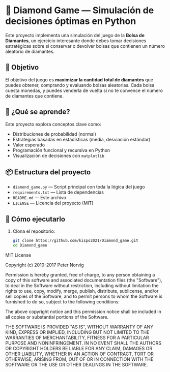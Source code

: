 # 💎 Diamond Game — Simulación de decisiones óptimas en Python

Este proyecto implementa una simulación del juego de la **Bolsa de Diamantes**, un ejercicio interesante donde debes tomar decisiones estratégicas sobre si conservar o devolver bolsas que contienen un número aleatorio de diamantes.

## 🎯 Objetivo

El objetivo del juego es **maximizar la cantidad total de diamantes** que puedes obtener, comprando y evaluando bolsas aleatorias. Cada bolsa cuesta monedas, y puedes venderla de vuelta si no te convence el número de diamantes que contiene.

## 🧠 ¿Qué se aprende?

Este proyecto explora conceptos clave como:

- Distribuciones de probabilidad (normal)
- Estrategias basadas en estadísticas (media, desviación estándar)
- Valor esperado
- Programación funcional y recursiva en Python
- Visualización de decisiones con `matplotlib`

## 📦 Estructura del proyecto

- `diamond_game.py` — Script principal con toda la lógica del juego
- `requirements.txt` — Lista de dependencias
- `README.md` — Este archivo
- `LICENSE` — Licencia del proyecto (MIT)

## 🚀 Cómo ejecutarlo

1. Clona el repositorio:
   ```bash
   git clone https://github.com/kispo2021/Diamond_game.git
   cd Diamond_game

MIT License

Copyright (c) 2010-2017 Peter Norvig

Permission is hereby granted, free of charge, to any person obtaining a copy
of this software and associated documentation files (the "Software"), to deal
in the Software without restriction, including without limitation the rights
to use, copy, modify, merge, publish, distribute, sublicense, and/or sell
copies of the Software, and to permit persons to whom the Software is
furnished to do so, subject to the following conditions:

The above copyright notice and this permission notice shall be included in all
copies or substantial portions of the Software.

THE SOFTWARE IS PROVIDED "AS IS", WITHOUT WARRANTY OF ANY KIND, EXPRESS OR
IMPLIED, INCLUDING BUT NOT LIMITED TO THE WARRANTIES OF MERCHANTABILITY,
FITNESS FOR A PARTICULAR PURPOSE AND NONINFRINGEMENT. IN NO EVENT SHALL THE
AUTHORS OR COPYRIGHT HOLDERS BE LIABLE FOR ANY CLAIM, DAMAGES OR OTHER
LIABILITY, WHETHER IN AN ACTION OF CONTRACT, TORT OR OTHERWISE, ARISING FROM,
OUT OF OR IN CONNECTION WITH THE SOFTWARE OR THE USE OR OTHER DEALINGS IN THE
SOFTWARE.
